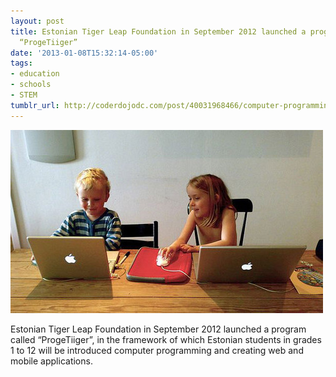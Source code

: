 ```yaml
---
layout: post
title: Estonian Tiger Leap Foundation in September 2012 launched a program called
  “ProgeTiiger”
date: '2013-01-08T15:32:14-05:00'
tags:
- education
- schools
- STEM
tumblr_url: http://coderdojodc.com/post/40031968466/computer-programming-for-all-estonian-schoolchildren
---
```

[![/assets/2013-01-08-kids.jpg](/assets/2013-01-08-kids.jpg)](http://ubuntulife.net/computer-programming-for-all-estonian-schoolchildren/)

Estonian Tiger Leap Foundation in September 2012 launched a program called
  “ProgeTiiger”, in the framework of which Estonian students in grades 1 to 12 will
  be introduced computer programming and creating web and mobile applications.
